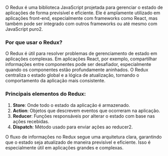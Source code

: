 O Redux é uma biblioteca JavaScript projetada para gerenciar o estado de aplicações de forma previsível e eficiente. Ele é amplamente utilizado em aplicações front-end, especialmente com frameworks como React, mas também pode ser integrado com outros frameworks ou até mesmo com JavaScript puro2.

### Por que usar o Redux?

O Redux é útil para resolver problemas de gerenciamento de estado em aplicações complexas. Em aplicações React, por exemplo, compartilhar informações entre componentes pode ser desafiador, especialmente quando os componentes estão profundamente aninhados. O Redux centraliza o estado global e a lógica de atualização, tornando o comportamento da aplicação mais consistente.

### Principais elementos do Redux:

1. **Store**: Onde todo o estado da aplicação é armazenado.
2. **Action**: Objetos que descrevem eventos que ocorreram na aplicação.
3. **Reducer**: Funções responsáveis por alterar o estado com base nas ações recebidas.
4. **Dispatch**: Método usado para enviar ações ao reducer2.

O fluxo de informações no Redux segue uma arquitetura clara, garantindo que o estado seja atualizado de maneira previsível e eficiente. Isso é especialmente útil em aplicações grandes e complexas.

